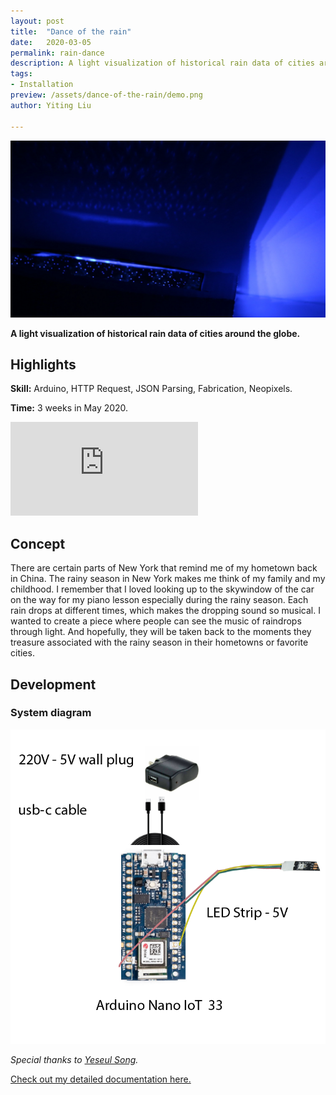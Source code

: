 ```yaml
---
layout: post
title:  "Dance of the rain"
date:   2020-03-05
permalink: rain-dance
description: A light visualization of historical rain data of cities around the globe.
tags:
- Installation 
preview: /assets/dance-of-the-rain/demo.png
author: Yiting Liu 

---
```


![assets/dance-of-the-rain/demo.png](assets/dance-of-the-rain/demo.png)

**A light visualization of historical rain data of cities around the globe.**

## Highlights

**Skill:** Arduino, HTTP Request, JSON Parsing, Fabrication, Neopixels.

**Time:** 3 weeks in May 2020.

<div class="iframe-container">
<iframe class="responsive-iframe" src="https://player.vimeo.com/video/416689757" frameborder="0" allow="autoplay; fullscreen" allowfullscreen></iframe>
</div>


<!-- ## Ideal Venue

My work will live in transportation stations such as train stations and airports. I want it to be experienced by many travellers. Through the rhythm of the light, controlled by the data precipitation and rain days, I want to create a sense of calmness in the busy spaces while allowing people to travel around different cities/countries through patterns of the rain in each place. -->

## Concept

There are certain parts of New York that remind me of my hometown back in China. The rainy season in New York makes me think of my family and my childhood. I remember that I loved looking up to the skywindow of the car on the way for my piano lesson especially during the rainy season. Each rain drops at different times, which makes the dropping sound so musical. I wanted to create a piece where people can see the music of raindrops through light. And hopefully, they will be taken back to the moments they treasure associated with the rainy season in their hometowns or favorite cities.

<!-- ### Ideal Installation

- Mount the piece onto the wall
- Place it in the center and secure it with screws
- Plug it in to the wall plug -->

## Development
<!-- 
### Sketch for Installation

![assets/dance-of-the-rain/installation-sketch.png](assets/dance-of-the-rain/installation-sketch.png) -->

### System diagram

![assets/dance-of-the-rain/systematic%20diargram%20-%20%20dance%20of%20the%20rain.png](assets/dance-of-the-rain/systematic%20diargram%20-%20%20dance%20of%20the%20rain.png)

*Special thanks to [Yeseul Song](https://yeseul.com/).*

[Check out my detailed documentation here.](https://yitingliu97.wordpress.com/2020/05/05/dance-of-the-rain/)